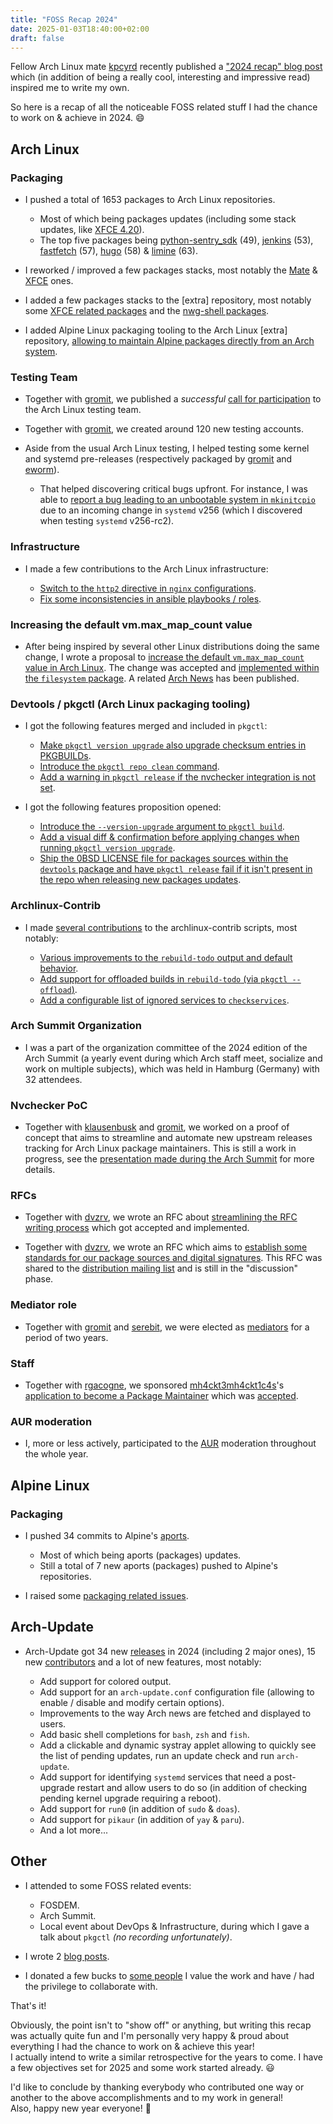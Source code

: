 ```yaml
---
title: "FOSS Recap 2024"
date: 2025-01-03T18:40:00+02:00
draft: false
---
```


Fellow Arch Linux mate [kpcyrd](https://github.com/kpcyrd) recently published a ["2024 recap" blog post](https://vulns.xyz/2024/12/2024-wrapped/) which (in addition of being a really cool, interesting and impressive read) inspired me to write my own.

So here is a recap of all the noticeable FOSS related stuff I had the chance to work on & achieve in 2024. :smile:

## Arch Linux

### Packaging

- I pushed a total of 1653 packages to Arch Linux repositories.

   - Most of which being packages updates (including some stack updates, like [XFCE 4.20](https://archlinux.org/todo/xfce-420-update/)).
   - The top five packages being [python-sentry_sdk](https://sentry.io/for/python/) (49), [jenkins](https://www.jenkins.io/) (53), [fastfetch](https://github.com/fastfetch-cli/fastfetch) (57), [hugo](https://gohugo.io/) (58) & [limine](https://limine-bootloader.org/) (63).

- I reworked / improved a few packages stacks, most notably the [Mate](https://archlinux.org/todo/general-mate-packages-rework/) & [XFCE](https://archlinux.org/todo/general-xfce-packages-rework/) ones.

- I added a few packages stacks to the [extra] repository, most notably some [XFCE related packages](https://fosstodon.org/@Antiz/113175508877546208) and the [nwg-shell packages](https://github.com/nwg-piotr/nwg-shell/discussions/375).

- I added Alpine Linux packaging tooling to the Arch Linux [extra] repository, [allowing to maintain Alpine packages directly from an Arch system](https://antiz.fr/blog/maintaining-and-building-alpine-packages-from-arch-linux/).

### Testing Team

- Together with [gromit](https://github.com/christian-heusel), we published a *successful* [call for participation](https://lists.archlinux.org/archives/list/arch-general@lists.archlinux.org/message/PHG5Z2PZHUYYZDAJG634L77N7A5TUTY4/) to the Arch Linux testing team.

- Together with [gromit](https://github.com/christian-heusel), we created around 120 new testing accounts.

- Aside from the usual Arch Linux testing, I helped testing some kernel and systemd pre-releases (respectively packaged by [gromit](https://github.com/christian-heusel) and [eworm](https://github.com/eworm-de)).

   - That helped discovering critical bugs upfront. For instance, I was able to [report a bug leading to an unbootable system in `mkinitcpio`](https://gitlab.archlinux.org/archlinux/mkinitcpio/mkinitcpio/-/issues/270) due to an incoming change in `systemd` v256 (which I discovered when testing `systemd` v256-rc2).

### Infrastructure

- I made a few contributions to the Arch Linux infrastructure:

   - [Switch to the `http2` directive in `nginx` configurations](https://gitlab.archlinux.org/archlinux/infrastructure/-/merge_requests/833).
   - [Fix some inconsistencies in ansible playbooks / roles](https://gitlab.archlinux.org/archlinux/infrastructure/-/merge_requests/899).

### Increasing the default vm.max_map_count value

- After being inspired by several other Linux distributions doing the same change, I wrote a proposal to [increase the default `vm.max_map_count` value in Arch Linux](https://lists.archlinux.org/archives/list/arch-dev-public@lists.archlinux.org/thread/5GU7ZUFI25T2IRXIQ62YYERQKIPE3U6E/). The change was accepted and [implemented within the `filesystem` package](https://gitlab.archlinux.org/archlinux/packaging/packages/filesystem/-/commit/ae65041b78700196e07c2b626b5c9b226014827c). A related [Arch News](https://archlinux.org/news/increasing-the-default-vmmax_map_count-value/) has been published.

### Devtools / pkgctl (Arch Linux packaging tooling)

- I got the following features merged and included in `pkgctl`:

   - [Make `pkgctl version upgrade` also upgrade checksum entries in PKGBUILDs](https://gitlab.archlinux.org/archlinux/devtools/-/merge_requests/236).
   - [Introduce the `pkgctl repo clean` command](https://gitlab.archlinux.org/archlinux/devtools/-/merge_requests/250).
   - [Add a warning in `pkgctl release` if the nvchecker integration is not set](https://gitlab.archlinux.org/archlinux/devtools/-/merge_requests/275).

- I got the following features proposition opened:

   - [Introduce the `--version-upgrade` argument to `pkgctl build`](https://gitlab.archlinux.org/archlinux/devtools/-/merge_requests/261).
   - [Add a visual diff & confirmation before applying changes when running `pkgctl version upgrade`](https://gitlab.archlinux.org/archlinux/devtools/-/merge_requests/274).
   - [Ship the 0BSD LICENSE file for packages sources within the `devtools` package and have `pkgctl release` fail if it isn't present in the repo when releasing new packages updates](https://gitlab.archlinux.org/archlinux/devtools/-/merge_requests/288).

### Archlinux-Contrib

- I made [several contributions](https://github.com/archlinux/contrib/commits?author=Antiz96) to the archlinux-contrib scripts, most notably:

   - [Various improvements to the `rebuild-todo` output and default behavior](https://github.com/archlinux/contrib/pull/74).
   - [Add support for offloaded builds in `rebuild-todo` (via `pkgctl --offload`)](https://github.com/archlinux/contrib/pull/75).
   - [Add a configurable list of ignored services to `checkservices`](https://github.com/archlinux/contrib/pull/78).

### Arch Summit Organization

- I was a part of the organization committee of the 2024 edition of the Arch Summit (a yearly event during which Arch staff meet, socialize and work on multiple subjects), which was held in Hamburg (Germany) with 32 attendees.

### Nvchecker PoC

- Together with [klausenbusk](https://github.com/klausenbusk) and [gromit](https://github.com/christian-heusel), we worked on a proof of concept that aims to streamline and automate new upstream releases tracking for Arch Linux package maintainers. This is still a work in progress, see the [presentation made during the Arch Summit](https://pkgbuild.com/~antiz/Nvchecker_PoC/) for more details.

### RFCs

- Together with [dvzrv](https://github.com/dvzrv/), we wrote an RFC about [streamlining the RFC writing process](https://rfc.archlinux.page/0043-streamline-the-rfc-writing-process/) which got accepted and implemented.

- Together with [dvzrv](https://github.com/dvzrv/), we wrote an RFC which aims to [establish some standards for our package sources and digital signatures](https://gitlab.archlinux.org/archlinux/rfcs/-/merge_requests/46). This RFC was shared to the [distribution mailing list](https://lore.kernel.org/distributions/04612379-9624-4284-a0cf-6242ceb2d20a@archlinux.org/T/#u) and is still in the "discussion" phase.

### Mediator role

- Together with [gromit](https://github.com/christian-heusel) and [serebit](https://github.com/serebit/), we were elected as [mediators](https://rfc.archlinux.page/0009-mediation-program/) for a period of two years.

### Staff

- Together with [rgacogne](https://github.com/rgacogne), we sponsored [mh4ckt3mh4ckt1c4s](https://github.com/mh4ckt3mh4ckt1c4s)'s [application to become a Package Maintainer](https://lists.archlinux.org/archives/list/aur-general@lists.archlinux.org/message/YBWSCOKHQ4OX64M7WQOUKXDHLROVH5WZ/) which was [accepted](https://lists.archlinux.org/archives/list/aur-general@lists.archlinux.org/message/PDYDEFMJEHAYEVZHLY2WA277LODRRED4/).

### AUR moderation

- I, more or less actively, participated to the [AUR](https://wiki.archlinux.org/title/Arch_User_Repository) moderation throughout the whole year.

## Alpine Linux

### Packaging

- I pushed 34 commits to Alpine's [aports](https://gitlab.alpinelinux.org/alpine/aports).

   - Most of which being aports (packages) updates.
   - Still a total of 7 new aports (packages) pushed to Alpine's repositories.

- I raised some [packaging related issues](https://gitlab.alpinelinux.org/alpine/aports/-/issues/16316).

## Arch-Update

- Arch-Update got 34 new [releases](https://github.com/Antiz96/arch-update/releases) in 2024 (including 2 major ones), 15 new [contributors](https://github.com/Antiz96/arch-update/graphs/contributors) and a lot of new features, most notably:

   - Add support for colored output.
   - Add support for an `arch-update.conf` configuration file (allowing to enable / disable and modify certain options).
   - Improvements to the way Arch news are fetched and displayed to users.
   - Add basic shell completions for `bash`, `zsh` and `fish`.
   - Add a clickable and dynamic systray applet allowing to quickly see the list of pending updates, run an update check and run `arch-update`.
   - Add support for identifying `systemd` services that need a post-upgrade restart and allow users to do so (in addition of checking pending kernel upgrade requiring a reboot).
   - Add support for `run0` (in addition of `sudo` & `doas`).
   - Add support for `pikaur` (in addition of `yay` & `paru`).
   - And a lot more...

## Other

- I attended to some FOSS related events:

   - FOSDEM.
   - Arch Summit.
   - Local event about DevOps & Infrastructure, during which I gave a talk about `pkgctl` *(no recording unfortunately)*.

- I wrote 2 [blog posts](https://antiz.fr/blog/).

- I donated a few bucks to [some people](https://github.com/Antiz96?tab=sponsoring) I value the work and have / had the privilege to collaborate with.

That's it!

Obviously, the point isn't to "show off" or anything, but writing this recap was actually quite fun and I'm personally very happy & proud about everything I had the chance to work on & achieve this year!  
I actually intend to write a similar retrospective for the years to come. I have a few objectives set for 2025 and some work started already. :smiley:

I'd like to conclude by thanking everybody who contributed one way or another to the above accomplishments and to my work in general!  
Also, happy new year everyone! :tada:
